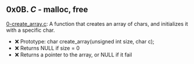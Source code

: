 ## 0x0B. *C* - malloc, free

[0-create_array.c](./0-create_array.c): A function that creates an array of chars, and initializes it with a specific char.

- :x: Prototype: char create_array(unsigned int size, char c);
- :x: Returns NULL if size = 0
- :x: Returns a pointer to the array, or NULL if it fail
